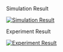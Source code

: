 Simulation Result

[![Simulation Result](https://img.youtube.com/vi/5tFCNK0UchQ/0.jpg)](https://www.youtube.com/watch?v=5tFCNK0UchQ)



Experiment Result

[![Experiment Result](https://img.youtube.com/vi/w5O47Q0neV4/0.jpg)](https://www.youtube.com/watch?v=w5O47Q0neV4)

